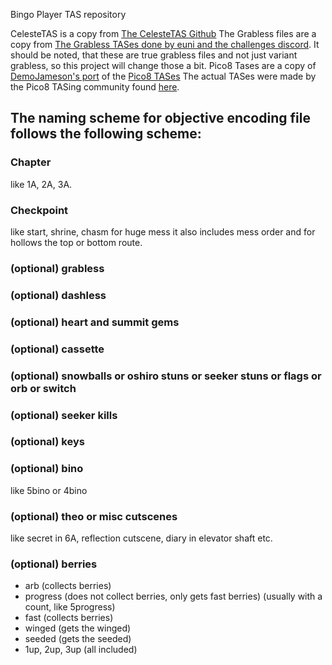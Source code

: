 Bingo Player TAS repository

CelesteTAS is a copy from [The CelesteTAS Github](http://github.com/VampireFlower/CelesteTAS)
The Grabless files are a copy from [The Grabless TASes done by euni and the challenges discord](https://github.com/EuniverseCat/miscCelesteTAS/tree/master/Grabless).
It should be noted, that these are true grabless files and not just variant grabless, so this project will change those a bit.
Pico8 Tases are a copy of [DemoJameson's port](https://github.com/DemoJameson/CelesteClassicTAS/tree/master) of the [Pico8 TASes](https://celesteclassic.github.io/tasdatabase/classic/)
The actual TASes were made by the Pico8 TASing community found [here](https://discord.gg/9Dm3NCS).


## The naming scheme for objective encoding file follows the following scheme:

### Chapter
like 1A, 2A, 3A.  
### Checkpoint
like start, shrine, chasm
for huge mess it also includes mess order
and for hollows the top or bottom route.  

### (optional) grabless  
### (optional) dashless
### (optional) heart and summit gems
### (optional) cassette 
### (optional) snowballs or oshiro stuns or seeker stuns or flags or orb or switch
### (optional) seeker kills
### (optional) keys
### (optional) bino
like 5bino or 4bino
### (optional) theo or misc cutscenes
like secret in 6A, reflection cutscene, diary in elevator shaft etc.
### (optional) berries
- arb (collects berries)
- progress (does not collect berries, only gets fast berries) (usually with a count, like 5progress)
- fast (collects berries)
- winged (gets the winged)
- seeded (gets the seeded)
- 1up, 2up, 3up (all included)